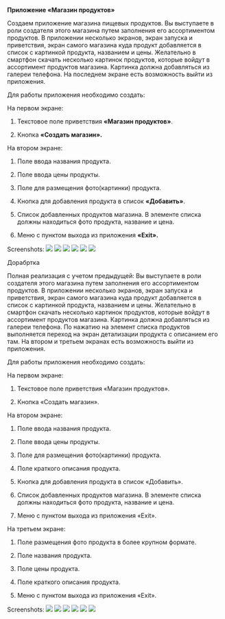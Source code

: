 **Приложение «Магазин продуктов»**

Создаем приложение магазина пищевых продуктов. Вы выступаете в роли создателя этого магазина путем заполнения его ассортиментом продуктов. В приложении несколько экранов, экран запуска и приветствия, экран самого магазина куда продукт добавляется в список с картинкой продукта, названием и цены. Желательно в смартфон скачать несколько картинок продуктов, которые войдут в ассортимент продуктов магазина. Картинка должна добавляться из галереи телефона. На последнем экране есть возможность выйти из приложения.

Для работы приложения необходимо создать:

На первом экране:

1. Текстовое поле приветствия **«Магазин продуктов»**.

2. Кнопка **«Создать магазин».**

На втором экране:

1. Поле ввода названия продукта.

2. Поле ввода цены продукты.

3. Поле для размещения фото(картинки) продукта.

4. Кнопка для добавления продукта в список **«Добавить»**.

5. Список добавленных продуктов магазина. В элементе списка должны находиться фото продукта, название и цена.

6. Меню с пунктом выхода из приложения **«Exit».**

Screenshots:
![](https://github.com/Slayder12/GroceryStore/blob/main/assets/1-1.png)
![](https://github.com/Slayder12/GroceryStore/blob/main/assets/1-2.png)
![](https://github.com/Slayder12/GroceryStore/blob/main/assets/1-3.png)
![](https://github.com/Slayder12/GroceryStore/blob/main/assets/1-4.png)
![](https://github.com/Slayder12/GroceryStore/blob/main/assets/1-5.png)
![](https://github.com/Slayder12/GroceryStore/blob/main/assets/1-6.png)

Дорабртка

Полная реализация с учетом предыдущей:
    Вы выступаете в роли создателя этого магазина путем заполнения его ассортиментом продуктов. В приложении несколько экранов, экран запуска и приветствия, экран самого магазина куда продукт добавляется в список с картинкой продукта, названием и цены. Желательно в смартфон скачать несколько картинок продуктов, которые войдут в ассортимент продуктов магазина. Картинка должна добавляться из галереи телефона. По нажатию на элемент списка продуктов выполняется переход на экран детализации продукта с описанием его там. На втором и третьем экранах есть возможность выйти из приложения.

Для работы приложения необходимо создать:

На первом экране:

1. Текстовое поле приветствия «Магазин продуктов».

2. Кнопка «Создать магазин».

На втором экране:

1. Поле ввода названия продукта.

2. Поле ввода цены продукты.

3. Поле для размещения фото(картинки) продукта.

4. Поле краткого описания продукта.

5. Кнопка для добавления продукта в список «Добавить».

6. Список добавленных продуктов магазина. В элементе списка должны находиться фото продукта, название и цена.

7. Меню с пунктом выхода из приложения «Exit».

На третьем экране:

1. Поле размещения фото продукта в более крупном формате.

2. Поле названия продукта.

3. Поле цены продукта.

4. Поле краткого описания продукта.

5. Меню с пунктом выхода из приложения «Exit».

Screenshots:
![](https://github.com/Slayder12/GroceryStore/blob/main/assets/2-1.png)
![](https://github.com/Slayder12/GroceryStore/blob/main/assets/2-2.png)
![](https://github.com/Slayder12/GroceryStore/blob/main/assets/2-3.png)
![](https://github.com/Slayder12/GroceryStore/blob/main/assets/2-4.png)
![](https://github.com/Slayder12/GroceryStore/blob/main/assets/2-5.png)
![](https://github.com/Slayder12/GroceryStore/blob/main/assets/2-6.png)
